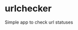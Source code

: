 # urlchecker
Simple app to check url statuses

[comment]: <> (  celery:)

[comment]: <> (    build:)

[comment]: <> (      context: .)

[comment]: <> (      dockerfile: Dockerfile-alternate)

[comment]: <> (    command: celery -A oshop worker --beat -l INFO)

[comment]: <> (    volumes:)

[comment]: <> (      - .:/source/)

[comment]: <> (      - static_vol:/source/static)

[comment]: <> (    environment:)

[comment]: <> (      - DEBUG=True)

[comment]: <> (      - PYTHONUNBUFFERED=1)

[comment]: <> (      - DB_URL=172.27.129.177:1521/sd)

[comment]: <> (      - DB_USER=ADS_BOARD_STAGING)

[comment]: <> (      - DB_PASS=AbS2!6Dv)

[comment]: <> (      - LD_LIBRARY_PATH=/oracle_cli)

[comment]: <> (      - MINIO_HOST=devminio.o.kg)

[comment]: <> (      - MINIO_HOST_PROTOCOL=https://)

[comment]: <> (      - MINIO_BUCKET=ads)

[comment]: <> (      - MINIO_BUCKET_DOCS=ads-docs)

[comment]: <> (      - MINIO_BUCKET_MINIFY=ads-minify)

[comment]: <> (      - MINIO_BUCKET_ICONS=icons)

[comment]: <> (      - MINIO_BUCKET_AVATAR=ads-avatar)

[comment]: <> (      - MINIO_ACCESS_KEY=AKIAIOSFODNN7EXAMPLE)

[comment]: <> (      - MINIO_SECRET_KEY=wJalrXUtnFEMI/K7MDENG/bPxRfiCYEXAMPLEKEY)

[comment]: <> (      - REDIS_HOST=redis)

[comment]: <> (      - REDIS_PORT=6379)

[comment]: <> (      - RABBIT_MQ_HOST=172.27.129.105)

[comment]: <> (      - RABBIT_MQ_PORT=5672)

[comment]: <> (      - RABBIT_MQ_USERNAME=admin)

[comment]: <> (      - RABBIT_MQ_PASSWORD=admin)

[comment]: <> (      - RABBIT_MQ_ERRORS_EXCHANGE=users_exchange)

[comment]: <> (      - ELASTICSEARCH_URL=172.27.128.240:9200)

[comment]: <> (      - MWALLET_USER_STATUS_URL=http://172.27.128.215:8080/user-profile/get-status/)

[comment]: <> (      - LK_LOGIN_BY_STRONG_PASS_URL=https://devproxy.o.kg/api/lk/wa/login_by_strong_pass)

[comment]: <> (      - MEDIA_SERVICE_URL=https://staging-api-media.o.kg/media-trusted/avatar-storage/)

[comment]: <> (      - TZ=Asia/Bishkek)

[comment]: <> (      - RABBIT_MQ_BOT_HOST=172.27.129.105)

[comment]: <> (      - RABBIT_MQ_BOT_PORT=5672)

[comment]: <> (      - RABBIT_MQ_BOT_USERNAME=admin)

[comment]: <> (      - RABBIT_MQ_BOT_PASSWORD=admin)

[comment]: <> (      - ALLOWED_IP=172.27.113, 172.27.128, 172.19.0, 192.168.0)

[comment]: <> (      - API_KEY=SKufX0aq9aCRaiS9NnOe)

[comment]: <> (      - UUID-LIFECYCLE=30)

[comment]: <> (    links:)

[comment]: <> (      - redis)